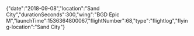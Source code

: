 {"date":"2018-09-08","location":"Sand City","durationSeconds":300,"wing":"BGD Epic M","launchTime":1536364800067,"flightNumber":68,"type":"flightlog","flying-location":"Sand City"}
